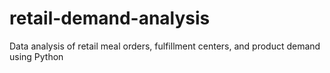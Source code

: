 # retail-demand-analysis
Data analysis of retail meal orders, fulfillment centers, and product demand using Python
